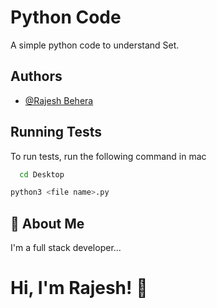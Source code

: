 # Python Code 

A simple python code to understand Set.


## Authors

- [@Rajesh Behera](https://www.instagram.com/_rajeshbehera16)
## Running Tests

To run tests, run the following command in mac

```bash
  cd Desktop
```
```bash
python3 <file name>.py

```
## 🚀 About Me
I'm a full stack developer...


# Hi, I'm Rajesh! 👋


